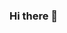 ### Hi there 👋

<!--
**OprClueless/OprClueless** is a ✨ _special_ ✨ repository because its `README.md` (this file) appears on your GitHub profile.

Here are some ideas to get you started:

- 🔭 I’m currently working on ... developing games in Unity
- 🌱 I’m currently learning ... how to create a game
- 👯 I’m looking to collaborate on ... (N/A)
- 🤔 I’m looking for help with ... coding 
- 💬 Ask me about ...  (N/A
- 📫 How to reach me: ... Tiktok, Instagram, Discord
- 😄 Pronouns: ... he/him
- ⚡ Fun fact: ... I like to draw (im not interesting)
-->
